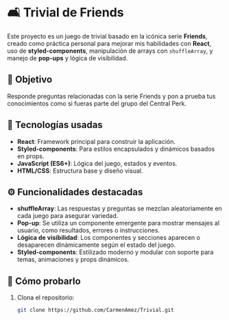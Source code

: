 # 🛋️ Trivial de Friends

Este proyecto es un juego de trivial basado en la icónica serie **Friends**, creado como práctica personal para mejorar mis habilidades con **React**, uso de **styled-components**, manipulación de arrays con `shuffleArray`, y manejo de **pop-ups** y lógica de visibilidad.

## 🎯 Objetivo

Responde preguntas relacionadas con la serie Friends y pon a prueba tus conocimientos como si fueras parte del grupo del Central Perk.

## 🚀 Tecnologías usadas

- **React**: Framework principal para construir la aplicación.
- **Styled-components**: Para estilos encapsulados y dinámicos basados en props.
- **JavaScript (ES6+)**: Lógica del juego, estados y eventos.
- **HTML/CSS**: Estructura base y diseño visual.

## ⚙️ Funcionalidades destacadas

- **shuffleArray**: Las respuestas y preguntas se mezclan aleatoriamente en cada juego para asegurar variedad.
- **Pop-up**: Se utiliza un componente emergente para mostrar mensajes al usuario, como resultados, errores o instrucciones.
- **Lógica de visibilidad**: Los componentes y secciones aparecen o desaparecen dinámicamente según el estado del juego.
- **Styled-components**: Estilizado moderno y modular con soporte para temas, animaciones y props dinámicos.

## 🧪 Cómo probarlo

1. Clona el repositorio:
   ```bash
   git clone https://github.com/CarmenAmez/Trivial.git

